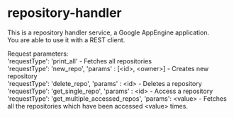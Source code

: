 # repository-handler
This is a repository handler service, a Google AppEngine application. <br>
You are able to use it with a REST client. <br>

Request parameters: <br>
'requestType': 'print_all'  - Fetches all repositories <br>
'requestType': 'new_repo', 'params' : [\<id>, \<owner>] - Creates new repository <br>
'requestType': 'delete_repo', 'params' : \<id> - Deletes a repository <br>
'requestType': 'get_single_repo', 'params' : \<id> - Access a repository <br>
'requestType': 'get_multiple_accessed_repos', 'params': \<value> - Fetches all the repositories which have been accessed \<value> times. <br>

